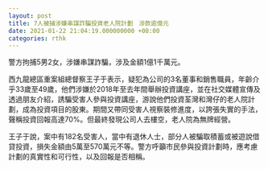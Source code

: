```yaml
---
layout: post
title: 7人被捕涉嫌串謀詐騙投資老人院計劃　涉款逾億元
date: 2021-01-22 21:04:19.000000000 +08:00
categories: rthk
---
```


警方拘捕5男2女，涉嫌串謀詐騙，涉及金額1億1千萬元。

西九龍總區重案組總督察王子于表示，疑犯為公司的3名董事和銷售職員，年齡介乎33歲至49歲，他們涉嫌於2018年至去年間舉辦投資講座，並在社交媒體宣傳及透過朋友介紹，誘騙受害人參與投資講座，游說他們投資荃灣和灣仔的老人院計劃，成為投資項目的股東。期間又帶同受害人視察裝修進度，以誇張失實的手法， 聲稱投資回報高達70%。但最終發現公司人去樓空，老人院為無牌經營。

王子于說，案中有182名受害人，當中有退休人士，部分人被騙取積蓄或被遊說借貸投資，損失金額由5萬至570萬元不等。警方呼籲市民參與投資計劃時，應考慮計劃的真實性和可行性，以及回報是否相稱。
